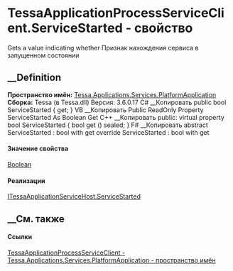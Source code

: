 # TessaApplicationProcessServiceClient.ServiceStarted - свойство
Gets a value indicating whether Признак нахождения сервиса в запущенном
состоянии
## __Definition
 **Пространство имён:**
[Tessa.Applications.Services.PlatformApplication](N_Tessa_Applications_Services_PlatformApplication.htm)  
 **Сборка:** Tessa (в Tessa.dll) Версия: 3.6.0.17
C# __Копировать
     public bool ServiceStarted { get; }
VB __Копировать
     Public ReadOnly Property ServiceStarted As Boolean
    	Get
C++ __Копировать
     public:
    virtual property bool ServiceStarted {
    	bool get () sealed;
    }
F# __Копировать
     abstract ServiceStarted : bool with get
    override ServiceStarted : bool with get
#### Значение свойства
[Boolean](https://learn.microsoft.com/dotnet/api/system.boolean)
#### Реализации
[ITessaApplicationServiceHost.ServiceStarted](P_Tessa_Applications_Services_PlatformApplication_ITessaApplicationServiceHost_ServiceStarted.htm)  
##  __См. также
#### Ссылки
[TessaApplicationProcessServiceClient -
](T_Tessa_Applications_Services_PlatformApplication_TessaApplicationProcessServiceClient.htm)
[Tessa.Applications.Services.PlatformApplication - пространство
имён](N_Tessa_Applications_Services_PlatformApplication.htm)
